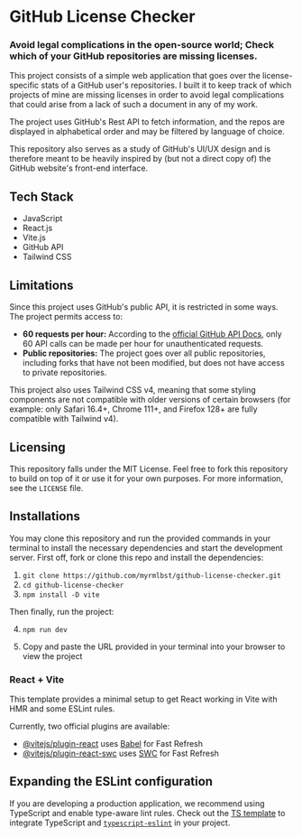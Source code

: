 # GitHub License Checker

### Avoid legal complications in the open-source world; Check which of your GitHub repositories are missing licenses.

This project consists of a simple web application that goes over the license-specific stats of a GitHub user's repositories. 
I built it to keep track of which projects of mine are missing licenses in order to avoid legal complications that could arise from a lack of such a document in any of my work.

The project uses GitHub's Rest API to fetch information, and the repos are displayed in alphabetical order and may be filtered by language of choice.

This repository also serves as a study of GitHub's UI/UX design and is therefore meant to be heavily inspired by (but not a direct copy of) the GitHub website's front-end interface.

## Tech Stack
- JavaScript
- React.js
- Vite.js
- GitHub API
- Tailwind CSS

## Limitations
Since this project uses GitHub's public API, it is restricted in some ways. The project permits access to:
- **60 requests per hour:** According to the [official GitHub API Docs](https://docs.github.com/en/rest/using-the-rest-api/rate-limits-for-the-rest-api?apiVersion=2022-11-28), only 60 API calls can be made per hour for unauthenticated requests.
- **Public repositories:** The project goes over all public repositories, including forks that have not been modified, but does not have access to private repositories.

This project also uses Tailwind CSS v4, meaning that some styling components are not compatible with older versions of certain browsers (for example: only Safari 16.4+, Chrome 111+, and Firefox 128+ are fully compatible with Tailwind v4).

## Licensing
This repository falls under the MIT License. 
Feel free to fork this repository to build on top of it or use it for your own purposes.
For more information, see the ```LICENSE``` file.

## Installations
You may clone this repository and run the provided commands in your terminal
to install the necessary dependencies and start the development server. 
First off, fork or clone this repo and install the dependencies:
1. ```git clone https://github.com/myrmlbst/github-license-checker.git```
2. ```cd github-license-checker```
3. ```npm install -D vite```

Then finally, run the project:

4. ```npm run dev```

5. Copy and paste the URL provided in your terminal into your browser to view the project

### React + Vite
This template provides a minimal setup to get React working in Vite with HMR and some ESLint rules.

Currently, two official plugins are available:

- [@vitejs/plugin-react](https://github.com/vitejs/vite-plugin-react/blob/main/packages/plugin-react/README.md) uses [Babel](https://babeljs.io/) for Fast Refresh
- [@vitejs/plugin-react-swc](https://github.com/vitejs/vite-plugin-react-swc) uses [SWC](https://swc.rs/) for Fast Refresh

## Expanding the ESLint configuration
If you are developing a production application, we recommend using TypeScript and enable type-aware lint rules. 
Check out the [TS template](https://github.com/vitejs/vite/tree/main/packages/create-vite/template-react-ts) to integrate TypeScript and [`typescript-eslint`](https://typescript-eslint.io) in your project.
